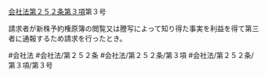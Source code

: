[会社法第２５２条第３項](会社法＿＿＿＿第２５２条第３項)第３号

請求者が新株予約権原簿の閲覧又は謄写によって知り得た事実を利益を得て第三者に通報するため請求を行ったとき。


#会社法
#会社法/第２５２条
#会社法/第２５２条/第３項
#会社法/第２５２条/第３項/第３号
